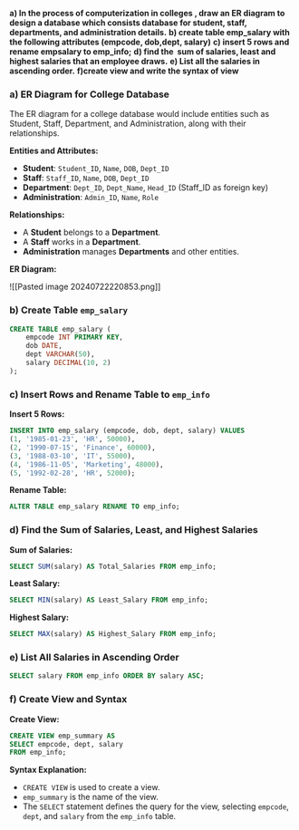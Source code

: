 **a) In the process of computerization in colleges , draw an ER diagram to design a database which consists database for student, staff, departments, and administration details.**
**b) create table emp_salary with the following attributes (empcode, dob,dept, salary)**
**c) insert 5 rows and rename empsalary to emp_info;**
**d) find the  sum of salaries, least and highest salaries that an employee draws.**
**e) List all the salaries in ascending order.**
**f)create view and write the syntax of view**

### a) ER Diagram for College Database

The ER diagram for a college database would include entities such as Student, Staff, Department, and Administration, along with their relationships.

**Entities and Attributes:**
- **Student**: `Student_ID`, `Name`, `DOB`, `Dept_ID`
- **Staff**: `Staff_ID`, `Name`, `DOB`, `Dept_ID`
- **Department**: `Dept_ID`, `Dept_Name`, `Head_ID` (Staff_ID as foreign key)
- **Administration**: `Admin_ID`, `Name`, `Role`

**Relationships:**
- A **Student** belongs to a **Department**.
- A **Staff** works in a **Department**.
- **Administration** manages **Departments** and other entities.

**ER Diagram:**

![[Pasted image 20240722220853.png]]
### b) Create Table `emp_salary`

```sql
CREATE TABLE emp_salary (
    empcode INT PRIMARY KEY,
    dob DATE,
    dept VARCHAR(50),
    salary DECIMAL(10, 2)
);
```

### c) Insert Rows and Rename Table to `emp_info`

**Insert 5 Rows:**
```sql
INSERT INTO emp_salary (empcode, dob, dept, salary) VALUES 
(1, '1985-01-23', 'HR', 50000),
(2, '1990-07-15', 'Finance', 60000),
(3, '1988-03-10', 'IT', 55000),
(4, '1986-11-05', 'Marketing', 48000),
(5, '1992-02-28', 'HR', 52000);
```

**Rename Table:**
```sql
ALTER TABLE emp_salary RENAME TO emp_info;
```

### d) Find the Sum of Salaries, Least, and Highest Salaries

**Sum of Salaries:**
```sql
SELECT SUM(salary) AS Total_Salaries FROM emp_info;
```

**Least Salary:**
```sql
SELECT MIN(salary) AS Least_Salary FROM emp_info;
```

**Highest Salary:**
```sql
SELECT MAX(salary) AS Highest_Salary FROM emp_info;
```

### e) List All Salaries in Ascending Order

```sql
SELECT salary FROM emp_info ORDER BY salary ASC;
```

### f) Create View and Syntax

**Create View:**

```sql
CREATE VIEW emp_summary AS
SELECT empcode, dept, salary
FROM emp_info;
```

**Syntax Explanation:**
- `CREATE VIEW` is used to create a view.
- `emp_summary` is the name of the view.
- The `SELECT` statement defines the query for the view, selecting `empcode`, `dept`, and `salary` from the `emp_info` table.

